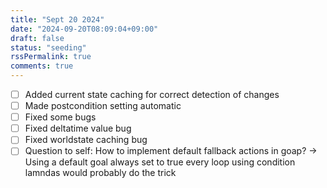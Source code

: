 ```yaml
---
title: "Sept 20 2024"
date: "2024-09-20T08:09:04+09:00"
draft: false
status: "seeding"
rssPermalink: true
comments: true
---
```

- [ ] Added current state caching for correct detection of changes
- [ ] Made postcondition setting automatic
- [ ] Fixed some bugs
- [ ] Fixed deltatime value bug
- [ ] Fixed worldstate caching bug
- [ ] Question to self: How to implement default fallback actions in goap?
-> Using a default goal always set to true every loop using condition lamndas would probably do the trick